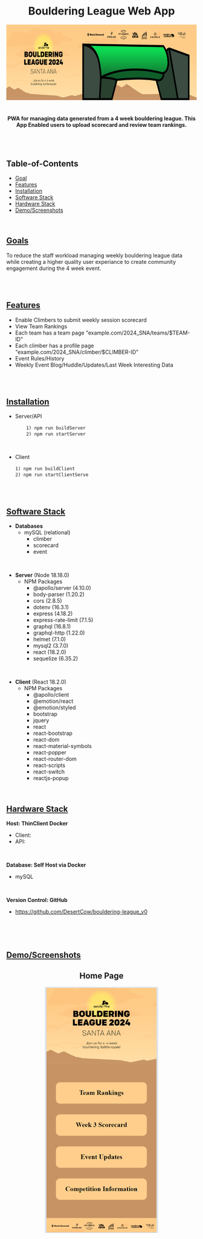 
<div align="center">
<h1>Bouldering League Web App</h1>
 <p align="center">
  <img src="./Dev_Docs/img/SNA_BoulderLeague24_WebHead.png" height="200" alt="Alpine Athletics Logo")
</p>

<br>
<br>

<h4>PWA for managing data generated from a 4 week bouldering league. This App Enabled users to upload scorecard and review team rankings.</h4>
</div>

<br>
<br>

## Table-of-Contents

* [Goal](#description)
* [Features](#features)
* [Installation](#installation)
* [Software Stack](#software-stack)
* [Hardware Stack](#hardware-stack)
* [Demo/Screenshots](#wireframe)
<!-- * [Demo](#demo) -->



<br>

## [Goals](#table-of-contents)

To reduce the staff workload managing weekly bouldering league data while creating a higher quality user experiance to create community engagement during the 4 week event.

<br>
<br>


## [Features](#table-of-contents)

- Enable Climbers to submit weekly session scorecard
- View Team Rankings
- Each team has a team page "example.com/2024_SNA/teams/$TEAM-ID"
- Each climber has a profile page "example.com/2024_SNA/climber/$CLIMBER-ID"
- Event Rules/History
- Weekly Event Blog/Huddle/Updates/Last Week Interesting Data

<br>
<br>

## [Installation](#table-of-contents)

* Server/API
  ```
      1) npm run buildServer
      2) npm run startServer
  ```
<br>

* Client
  ```
  1) npm run buildClient
  2) npm run startClientServe
  ```
<br>
<br>


## [Software Stack](#table-of-contents)

* **Databases**
  * mySQL (relational)
    * climber
    * scorecard
    * event

<br>

* **Server** (Node 18.18.0)
  * NPM Packages
    * @apollo/server (4.10.0)
    * body-parser (1.20.2)
    * cors (2.8.5)
    * dotenv (16.3.1)
    * express (4.18.2)
    * express-rate-limit (7.1.5)
    * graphql (16.8.1)
    * graphql-http (1.22.0)
    * helmet (7.1.0)
    * mysql2 (3.7.0)
    * react (18.2.0)
    * sequelize (6.35.2)

<br>

* **Client** (React 18.2.0)
  * NPM Packages
    * @apollo/client
    * @emotion/react
    * @emotion/styled
    * bootstrap
    * jquery
    * react
    * react-bootstrap
    * react-dom
    * react-material-symbols
    * react-popper
    * react-router-dom
    * react-scripts
    * react-switch
    * reactjs-popup

<br>


## [Hardware Stack](#table-of-contents)

**Host: ThinClient Docker**
  * Client:
  * API:
  <br>

**Database: Self Host via Docker**
  * mySQL
  <br>

**Version Control: GitHub**
  * https://github.com/DesertCow/bouldering-league_v0
  <br>

<br>
<br>

## [Demo/Screenshots](#table-of-contents)

<div align="center">
<h2>Home Page</h2>
<div/>
 <p align="center">
  <img src="./Dev_Docs/img/DEMO_HomePage.png" width="300" alt="Demo 1"/img>
</p>

<br>
<br>

<!-- <div align="center">  
  <h2>Team Rankings</h2>
<div/>
<p align="center">
  <img src="./Dev_Docs/Wireframes/Home_Page.png" width="850" alt="Demo 2"/img>
</p> -->

<br>
<br>

<!-- <div align="center">
  <h2>Climber Profile Page</h2>
<div/>
<p align="center">
  <img src="./Dev_Docs/Wireframes/Class.png" width="850" alt="Demo 3"/img>
</p> -->

<br>
<br>

<!-- <div align="center">
  <h2>Team Page</h2>
<div/>
<p align="center">
  <img src="./Dev_Docs/Wireframes/Admin_Settings.png"  width="850" alt="Demo 4"/img>
</p> -->

<br>
<br>

<!-- <div align="center">
  <h2>Scorecard Submit Page</h2>
<div/>
<p align="center">
  <img src="./Dev_Docs/Wireframes/Admin_Settings.png"  width="850" alt="Demo 4"/img>
</p> -->

<br>
<br>

